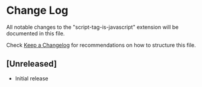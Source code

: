 # Change Log

All notable changes to the "script-tag-is-javascript" extension will be documented in this file.

Check [Keep a Changelog](http://keepachangelog.com/) for recommendations on how to structure this file.

## [Unreleased]

- Initial release